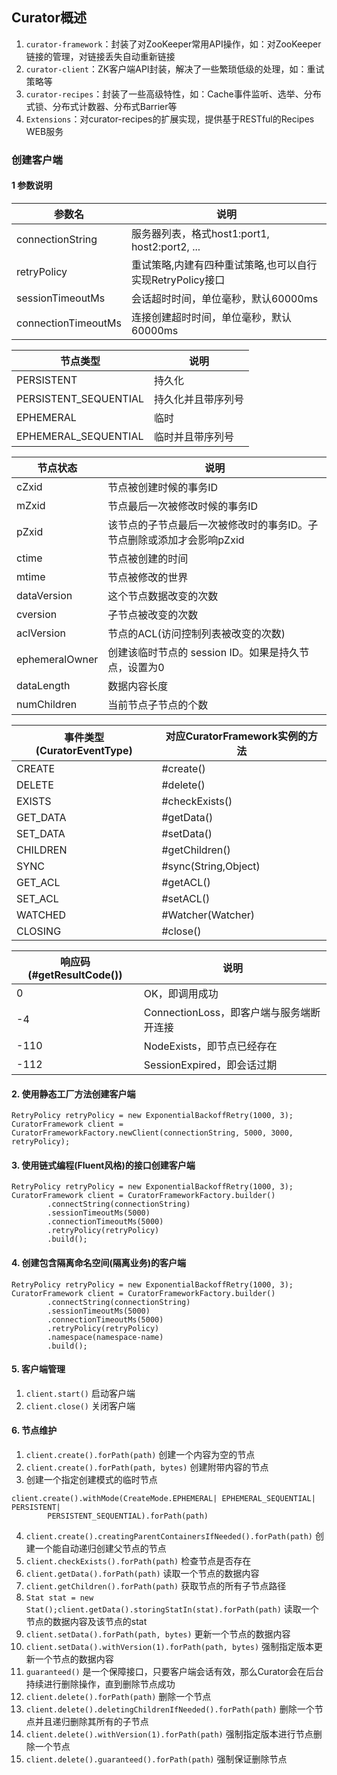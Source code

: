 ## Curator概述
1. ``curator-framework``：封装了对ZooKeeper常用API操作，如：对ZooKeeper链接的管理，对链接丢失自动重新链接
2. ``curator-client``：ZK客户端API封装，解决了一些繁琐低级的处理，如：重试策略等
3. ``curator-recipes``：封装了一些高级特性，如：Cache事件监听、选举、分布式锁、分布式计数器、分布式Barrier等
4. ``Extensions``：对curator-recipes的扩展实现，提供基于RESTful的Recipes WEB服务

### 创建客户端
#### 1 参数说明
| 参数名     |     说明     |
| ---------  | ------------ |
| connectionString    | 服务器列表，格式host1:port1, host2:port2, ... |
| retryPolicy         | 重试策略,内建有四种重试策略,也可以自行实现RetryPolicy接口 |
| sessionTimeoutMs    | 会话超时时间，单位毫秒，默认60000ms  |
| connectionTimeoutMs | 连接创建超时时间，单位毫秒，默认60000ms  |

| 节点类型     |     说明     |
| ---------   | ------------ |
| PERSISTENT            | 持久化 |
| PERSISTENT_SEQUENTIAL | 持久化并且带序列号 |
| EPHEMERAL             | 临时   |
| EPHEMERAL_SEQUENTIAL  | 临时并且带序列号  |

| 节点状态     |     说明     |
| ---------   | ------------ |
| cZxid       | 节点被创建时候的事务ID |
| mZxid       | 节点最后一次被修改时候的事务ID |
| pZxid       | 该节点的子节点最后一次被修改时的事务ID。子节点删除或添加才会影响pZxid|
| ctime       | 节点被创建的时间  |
| mtime       | 节点被修改的世界 |
| dataVersion | 这个节点数据改变的次数 |
| cversion    | 子节点被改变的次数   |
| aclVersion  | 节点的ACL(访问控制列表被改变的次数)  |
| ephemeralOwner | 创建该临时节点的 session ID。如果是持久节点，设置为0 |
| dataLength     | 数据内容长度 |
| numChildren    | 当前节点子节点的个数   |

| 事件类型(CuratorEventType)     |     对应CuratorFramework实例的方法     |
| ---------     | ------------ |
| CREATE        | #create()    |
| DELETE        | #delete()    |
| EXISTS        | #checkExists()    |
| GET_DATA      | #getData()    |
| SET_DATA      | #setData()    |
| CHILDREN      | #getChildren()    |
| SYNC          | #sync(String,Object)  |
| GET_ACL       | #getACL()    |
| SET_ACL       | #setACL()    |
| WATCHED       | #Watcher(Watcher)    |
| CLOSING       | #close()    |

| 响应码(#getResultCode())     |     说明     |
| ---------   | ------------ |
| 0           | OK，即调用成功 |
| -4          | ConnectionLoss，即客户端与服务端断开连接 |
| -110        | NodeExists，即节点已经存在   |
| -112        | SessionExpired，即会话过期  |

#### 2. 使用静态工厂方法创建客户端
```
RetryPolicy retryPolicy = new ExponentialBackoffRetry(1000, 3);
CuratorFramework client = CuratorFrameworkFactory.newClient(connectionString, 5000, 3000, retryPolicy);
```
#### 3. 使用链式编程(Fluent风格)的接口创建客户端
```
RetryPolicy retryPolicy = new ExponentialBackoffRetry(1000, 3);
CuratorFramework client = CuratorFrameworkFactory.builder()
        .connectString(connectionString)
        .sessionTimeoutMs(5000)
        .connectionTimeoutMs(5000)
        .retryPolicy(retryPolicy)
        .build();
```
#### 4. 创建包含隔离命名空间(隔离业务)的客户端
```
RetryPolicy retryPolicy = new ExponentialBackoffRetry(1000, 3);
CuratorFramework client = CuratorFrameworkFactory.builder()
        .connectString(connectionString)
        .sessionTimeoutMs(5000)
        .connectionTimeoutMs(5000)
        .retryPolicy(retryPolicy)
        .namespace(namespace-name)
        .build();
```
#### 5. 客户端管理
1. ``client.start()`` 启动客户端
2. ``client.close()`` 关闭客户端
#### 6. 节点维护
1. ``client.create().forPath(path)`` 创建一个内容为空的节点
2. ``client.create().forPath(path, bytes)`` 创建附带内容的节点
3. 创建一个指定创建模式的临时节点
```
client.create().withMode(CreateMode.EPHEMERAL| EPHEMERAL_SEQUENTIAL| PERSISTENT|
        PERSISTENT_SEQUENTIAL).forPath(path)
``` 
4. ``client.create().creatingParentContainersIfNeeded().forPath(path)`` 创建一个能自动递归创建父节点的节点
5. ``client.checkExists().forPath(path)`` 检查节点是否存在
6. ``client.getData().forPath(path)`` 读取一个节点的数据内容
7. ``client.getChildren().forPath(path)`` 获取节点的所有子节点路径
8. ``Stat stat = new Stat();client.getData().storingStatIn(stat).forPath(path)`` 读取一个节点的数据内容及该节点的stat
9. ``client.setData().forPath(path, bytes)`` 更新一个节点的数据内容
10. ``client.setData().withVersion(1).forPath(path, bytes)`` 强制指定版本更新一个节点的数据内容
11. ``guaranteed()`` 是一个保障接口，只要客户端会话有效，那么Curator会在后台持续进行删除操作，直到删除节点成功
12. ``client.delete().forPath(path)`` 删除一个节点
13. ``client.delete().deletingChildrenIfNeeded().forPath(path)`` 删除一个节点并且递归删除其所有的子节点
14. ``client.delete().withVersion(1).forPath(path)`` 强制指定版本进行节点删除一个节点
15. ``client.delete().guaranteed().forPath(path)`` 强制保证删除节点
